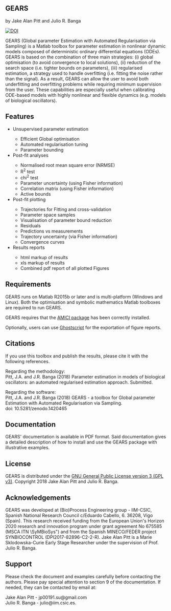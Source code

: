 ## GEARS

by Jake Alan Pitt and Julio R. Banga

<a href="https://doi.org/10.5281/zenodo.1420465"><img src="https://zenodo.org/badge/DOI/10.5281/zenodo.1420465.svg" alt="DOI"></a>

GEARS (Global parameter Estimation with Automated Regularisation via Sampling) is a Matlab toolbox for parameter estimation in nonlinear dynamic models composed of deterministic ordinary differential equations (ODEs). GEARS is based on the combination of three main strategies: (i) global optimisation (to avoid convergence to local solutions), (ii) reduction of the search space (i.e. tighter bounds on parameters), (iii) regularised estimation, a strategy used to handle overfitting (i.e. fitting the noise rather than the signal). As a result, GEARS can allow the user to avoid both underfitting and overfitting problems while requiring minimum supervision from the user. These capabilities are especially useful when calibrating ODE-based models with highly nonlinear and flexible dynamics (e.g. models of biological oscillators).

## Features

<ul>
<li>Unsupervised parameter estimation </li>
<ul>
<li>Efficient Global optimisation</li>
<li>Automated regularisation tuning</li>
<li>Parameter bounding</li>
</ul>
<li>Post-fit analyses</li>
<ul>
<li>Normalised root mean square error (NRMSE)</li>
<li>R<sup>2</sup> test</li>
<li>chi<sup>2</sup> test</li>
<li>Parameter uncertainty (using Fisher information)</li>
<li>Correlation matrix (using Fisher information)</li>
<li>Active bounds</li>
</ul>
<li>Post-fit plotting</li>
<ul>
<li>Trajectories for Fitting and cross-validation</li>
<li>Parameter space samples</li>
<li>Visualisation of parameter bound reduction</li>
<li>Residuals</li>
<li>Predictions vs measurements</li>
<li>Trajectory uncertainty (via Fisher information)</li>
<li>Convergence curves</li>
</ul>
<li>Results reports</li>
<ul>
<li>html markup of results</li>
<li>xls markup of results</li>
<li>Combined pdf report of all plotted Figures</li>
</ul>
</ul>

## Requirements

<p> GEARS runs on Matlab R2015b or later and is multi-platform (Windows and Linux). Both the optimisation and symbolic mathematics Matlab toolboxes are required to run GEARS. </p>

<p>GEARS requires that the <a href="http://icb-dcm.github.io/AMICI/">AMICI package</a> has been correctly installed.</p>

<p>Optionally, users can use <a href="https://www.ghostscript.com">Ghostscript</a> for the exportation of figure reports.</p>

## Citations 

<p>If you use this toolbox and publish the results, please cite it with the following references.</p>

<p> Regarding the methodology: <br>
Pitt, J.A. and J.R. Banga (2018) Parameter estimation in models of biological oscillators:
an automated regularised estimation approach. Submitted. </p>

<p> Regarding the software:<br>
Pitt, J.A. and J.R. Banga (2018) GEARS - a toolbox for Global parameter Estimation
with Automated Regularisation via Sampling. <br>
doi: 10.5281/zenodo.1420465</p>

## Documentation

GEARS' documentation is available in PDF format. Said documentation gives a detailed description of how to install and use the GEARS package with illustrative examples.

## License 

GEARS is distributed under the  <a href="http://www.gnu.org/licenses/gpl.html">GNU General Public License version 3 (GPL v3)</a>. Copyright 2018 Jake Alan Pitt and Julio R. Banga.

## Acknowledgements 

GEARS was developed at (Bio)Process Engineering group - IIM-CSIC, Spanish National Research Council c/Eduardo Cabello, 6. 36208, Vigo (Spain). This research received funding from the European Union's Horizon 2020 research and
innovation program under grant agreement No 675585 (MSCA ITN \SyMBioSys") and
from the Spanish MINECO/FEDER project SYNBIOCONTROL (DPI2017-82896-C2-2-R). Jake Alan Pitt is a Marie Sklodowska-Curie Early Stage Researcher under the supervision of Prof. Julio R. Banga.

## Support

<p> Please check the document and examples carefully before contacting the authors. Please
pay special attention to section 9 of the documentation. If needed, they can be contacted by
email at: </p>
Jake Alan Pitt - jp00191.su@gmail.com <br>
Julio R. Banga - julio@iim.csic.es.
